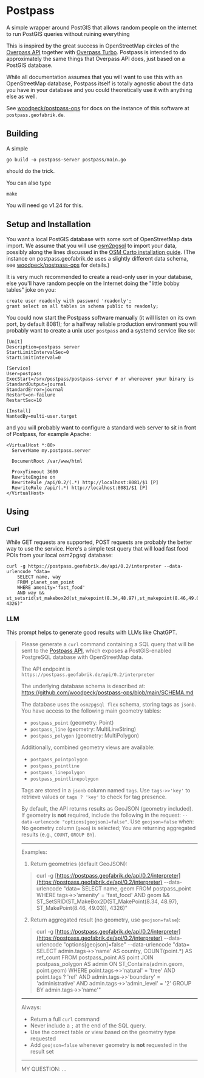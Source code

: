 # Postpass

A simple wrapper around PostGIS that allows random people on the
internet to run PostGIS queries without ruining everything

This is inspired by the great success in OpenStreetMap circles of the 
[Overpass API](https://github.com/drolbr/Overpass-API) together with 
[Overpass Turbo](https://github.com/tyrasd/overpass-turbo). 
Postpass is intended to do approximately the same things that Overpass API
does, just based on a PostGIS database.

While all documentation assumes that you will want to use this with 
an OpenStreetMap database, Postpass itself is totally agnostic about 
the data you have in your database and you could theoretically use it
with anything else as well.

See [woodpeck/postpass-ops](https://github.com/woodpeck/postpass-ops) for 
docs on the instance of this software at `postpass.geofabrik.de`.

## Building

A simple

    go build -o postpass-server postpass/main.go

should do the trick.

You can also type

    make

You will need go v1.24 for this. 

## Setup and Installation

You want a local PostGIS database with some sort of OpenStreetMap 
data import. We assume that you will use 
[osm2pgsql](https://github.com/osm2pgsql-dev/osm2pgsql) to import your
data, possibly along the lines discussed in the [OSM Carto installation guide](https://github.com/gravitystorm/openstreetmap-carto/blob/master/INSTALL.md). (The instance on postpass.geofabrik.de uses a slightly different data schema, see [woodpeck/postpass-ops](https://github.com/woodpeck/postpass-ops) for details.)

It is very much recommended to create a read-only user in your database,
else you'll have random people on the Internet doing the "little bobby tables"
joke on you:

    create user readonly with password 'readonly';
    grant select on all tables in schema public to readonly;

You could now start the Postpass software manually (it will listen on
its own port, by default 8081); for a halfway reliable production environment
you will probably want to create a unix user `postpass` and a systemd service like so:

    [Unit]
    Description=postpass server
    StartLimitIntervalSec=0
    StartLimitInterval=0

    [Service]
    User=postpass
    ExecStart=/srv/postpass/postpass-server # or whereever your binary is
    StandardOutput=journal
    StandardError=journal
    Restart=on-failure
    RestartSec=10

    [Install]
    WantedBy=multi-user.target

and you will probably want to configure a standard web server to sit
in front of Postpass, for example Apache:

    <VirtualHost *:80>
      ServerName my.postpass.server

      DocumentRoot /var/www/html

      ProxyTimeout 3600
      RewriteEngine on
      RewriteRule /api/0.2/(.*) http://localhost:8081/$1 [P]
      RewriteRule /api/(.*) http://localhost:8081/$1 [P]
    </VirtualHost>

## Using

### Curl

While GET requests are supported, POST requests are probably the better way 
to use the service. Here's a simple test query that will load fast food POIs
from your local osm2pgsql database:

    curl -g https://postpass.geofabrik.de/api/0.2/interpreter --data-urlencode "data=
        SELECT name, way 
        FROM planet_osm_point
        WHERE amenity='fast_food' 
        AND way && st_setsrid(st_makebox2d(st_makepoint(8.34,48.97),st_makepoint(8.46,49.03)), 4326)"

### LLM

This prompt helps to generate good results with LLMs like ChatGPT.


> Please generate a `curl` command containing a SQL query that will be sent to the [Postpass API](https://github.com/woodpeck/postpass), which exposes a PostGIS-enabled PostgreSQL database with OpenStreetMap data.
>
> The API endpoint is `https://postpass.geofabrik.de/api/0.2/interpreter`
>
> The underlying database schema is described at: https://github.com/woodpeck/postpass-ops/blob/main/SCHEMA.md
>
> The database uses the `osm2pgsql flex` schema, storing tags as `jsonb`. You have access to the following main geometry tables:
>
> * `postpass_point` (geometry: Point)
> * `postpass_line` (geometry: MultiLineString)
> * `postpass_polygon` (geometry: MultiPolygon)
>
> Additionally, combined geometry views are available:
>
> * `postpass_pointpolygon`
> * `postpass_pointline`
> * `postpass_linepolygon`
> * `postpass_pointlinepolygon`
>
> Tags are stored in a `jsonb` column named `tags`. Use `tags->>'key'` to retrieve values or `tags ? 'key'` to check for tag presence.
>
> By default, the API returns results as GeoJSON (geometry included). If geometry is **not** required, include the following in the request: `--data-urlencode "options[geojson]=false"`. Use `geojson=false` when: No geometry column (`geom`) is selected; You are returning aggregated results (e.g., `COUNT`, `GROUP BY`).
>
> ---
>
> Examples:
>
> 1. Return geometries (default GeoJSON):
>
> > curl -g [https://postpass.geofabrik.de/api/0.2/interpreter](https://postpass.geofabrik.de/api/0.2/interpreter) --data-urlencode "data=
> > SELECT name, geom
> > FROM postpass\_point
> > WHERE tags->>'amenity' = 'fast\_food'
> > AND geom && ST\_SetSRID(ST\_MakeBox2D(ST\_MakePoint(8.34, 48.97), ST\_MakePoint(8.46, 49.03)), 4326)"
>
> 2. Return aggregated result (no geometry, use `geojson=false`):
>
> > curl -g [https://postpass.geofabrik.de/api/0.2/interpreter](https://postpass.geofabrik.de/api/0.2/interpreter)
> > \--data-urlencode "options\[geojson]=false"
> > \--data-urlencode "data=
> > SELECT
> > admin.tags->>'name' AS country,
> > COUNT(point.\*) AS ref\_count
> > FROM postpass\_point AS point
> > JOIN postpass\_polygon AS admin
> > ON ST\_Contains(admin.geom, point.geom)
> > WHERE
> > point.tags->>'natural' = 'tree'
> > AND point.tags ? 'ref'
> > AND admin.tags->>'boundary' = 'administrative'
> > AND admin.tags->>'admin\_level' = '2'
> > GROUP BY admin.tags->>'name'"
>
> ---
>
> Always:
>
> * Return a full `curl` command
> * Never include a `;` at the end of the SQL query.
> * Use the correct table or view based on the geometry type requested
> * Add `geojson=false` whenever geometry is **not** requested in the result set
>
> ---
> MY QUESTION:
> …
